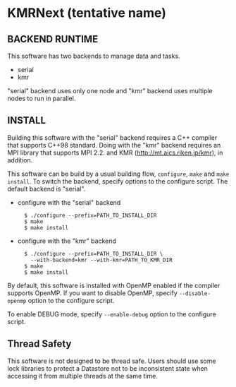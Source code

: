 KMRNext (tentative name)
========================

BACKEND RUNTIME
---------------

This software has two backends to manage data and tasks.

* serial
* kmr

"serial" backend uses only one node and "kmr" backend uses multiple nodes to
run in parallel.

INSTALL
-------

Building this software with the "serial" backend requires a C++ compiler that
supports C++98 standard.  Doing with the "kmr" backend requires an MPI
library that supports MPI 2.2. and KMR (http://mt.aics.riken.jp/kmr), in
addition.

This software can be build by a usual building flow, `configure`, `make` and
`make install`. To switch the backend, specify options to the configure
script.  The default backend is "serial".

* configure with the "serial" backend

        $ ./configure --prefix=PATH_TO_INSTALL_DIR
        $ make
        $ make install

* configure with the "kmr" backend

        $ ./configure --prefix=PATH_TO_INSTALL_DIR \
          --with-backend=kmr --with-kmr=PATH_TO_KMR_DIR
        $ make
        $ make install

By default, this software is installed with OpenMP enabled if the compiler
supports OpenMP.  If you want to disable OpenMP, specify `--disable-openmp`
option to the configure script.

To enable DEBUG mode, specify `--enable-debug` option to the configure script.

Thread Safety
-------------

This software is not designed to be thread safe.  Users should use some lock
libraries to protect a Datastore not to be inconsistent state when accessing
it from multiple threads at the same time.
